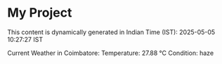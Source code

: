 # My Project

This content is dynamically generated in Indian Time (IST): 2025-05-05 10:27:27 IST


Current Weather in Coimbatore:
Temperature: 27.88 °C
Condition: haze
